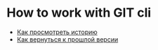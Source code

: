 # How to work with GIT cli
- [Как просмотреть историю](./log_help.md)
- [Как вернуться к прошлой версии](./reset_help.md)
